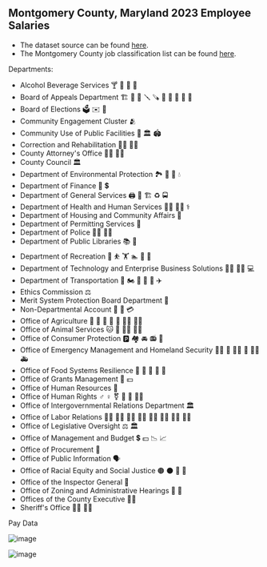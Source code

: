 ## Montgomery County, Maryland 2023 Employee Salaries

* The dataset source can be found [here](https://catalog.data.gov/dataset/employee-salaries-2023).
* The Montgomery County job classification list can be found [here](https://catalog.data.gov/dataset/montgomery-county-job-classification-list).

Departments:
  * Alcohol Beverage Services :cocktail: :beer: :wine_glass: :tropical_drink:
  * Board of Appeals Department :building_construction: :bricks: :hammer: :screwdriver: :carpentry_saw: :wrench: :nut_and_bolt: :toolbox: :triangular_ruler: :straight_ruler:
  * Board of Elections :ballot_box: :envelope: :postbox:
  * Community Engagement Cluster :people_hugging:
  * Community Use of Public Facilities :school: :classical_building: :stadium:
  *	Correction and Rehabilitation :policeman: :policewoman:
  * County Attorney's Office :man_office_worker: :woman_office_worker:
  *	County Council :classical_building:
  *	Department of Environmental Protection :national_park: :evergreen_tree: :deciduous_tree: :droplet:
  *	Department of Finance :bank: :heavy_dollar_sign: 
  *	Department of General Services :printer: :page_facing_up: :building_construction: :recycle: :oncoming_bus:
  *	Department of Health and Human Services :man_health_worker: :woman_health_worker: :medical_symbol:
  *	Department of Housing and Community Affairs :house_with_garden: 
  *	Department of Permitting Services :page_facing_up: 
  *	Department of Police :policeman: :policewoman:
  *	Department of Public Libraries :books: :open_book:
  *	Department of Recreation :bicyclist: :bouncing_ball_person: :weight_lifting: :swimmer: :rowboat: :climbing:
  *	Department of Technology and Enterprise Business Solutions :man_technologist: :woman_technologist: :computer:
  *	Department of Transportation :red_car: :motorcycle: :bus: :train: :ship: :airplane:
  *	Ethics Commission  :balance_scale:
  *	Merit System Protection Board Department :page_with_curl:
  *	Non-Departmental Account :money_with_wings: :receipt: :credit_card:
  *	Office of Agriculture :corn: :carrot: :apple: :leafy_green: :potato: :man_farmer: :woman_farmer:
  *	Office of Animal Services :cat: :dog: :man_health_worker: :woman_health_worker:
  *	Office of Consumer Protection :parking: :houses: :oncoming_automobile: :radio: :handshake:
  *	Office of Emergency Management and Homeland Security :man_firefighter: :fire_engine: :policeman: :police_car: :man_health_worker: :ambulance:
  *	Office of Food Systems Resilience :bread: :meat_on_bone: :egg: :green_salad: :crab:
  *	Office of Grants Management :page_facing_up: :dollar:
  *	Office of Human Resources :busts_in_silhouette:
  *	Office of Human Rights :male_sign: :female_sign: :transgender_symbol: :two_men_holding_hands: :two_women_holding_hands: :rainbow_flag:
  *	Office of Intergovernmental Relations Department :classical_building:
  *	Office of Labor Relations :woman_health_worker: :woman_student: :woman_teacher: :woman_mechanic: :woman_factory_worker: :woman_office_worker: :woman_firefighter: :construction_worker_woman:
  *	Office of Legislative Oversight :balance_scale: :classical_building:
  *	Office of Management and Budget :heavy_dollar_sign: :dollar: :chart_with_downwards_trend: :chart_with_upwards_trend:
  *	Office of Procurement :page_facing_up:
  *	Office of Public Information :speaking_head:
  *	Office of Racial Equity and Social Justice :brown_circle: :black_circle: :man: :woman:
  * Office of the Inspector General :mag_right:
  *	Office of Zoning and Administrative Hearings :office: :open_file_folder: 
  * Offices of the County Executive :man_office_worker:
  * Sheriff's Office :policeman: :policewoman:

Pay Data
  
![image](https://github.com/user-attachments/assets/d837f6a0-4f96-46fe-b0cd-024e0a02eddb)

![image](https://github.com/user-attachments/assets/20c3f485-80e9-4673-91ba-ef40a9ab20da)





